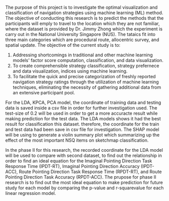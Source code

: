The purpose of this project is to investigate the optimal visualization and classification of navigation strategies using machine learning (ML) method.
The objective of conducting this research is to predict the methods that the participants will emply to travel to the location which they are not familiar,
where the dataset is provided by Dr. Jimmy Zhong which the experiment is carry out in the National University Singapore (NUS). The tataics fit into three main 
categories which are procedural route, allocentric survey, and spatial update. The objective of the current study is to:
1. Addressing shortcomings in traditional and other machine learning models' factor score computation, classification, and data visualization.
2. To create comprehensible strategy classification, strategy prefernece and data visualization, indices using machine learning.
3. To facilitate the quick and precise categorization of freshly reported navigation strategy ratings through the utilization of machine learning techniques,
   eliminating the necessity of gathering additional data from an extensive participant pool.

For the LDA, KPCA, PCA model, the coordinate of training data and testing data is saved inside a csv file in order for further investigation used.
The test-size of 0.2 will be used in order to get a more accuracte result while making prediction for the test data.
The LDA models shows it had the best result for classification this dataset. therefore, the coordinate for the train and test data had been save in csv file for investigation.
The SHAP model will be using to generate a violin summary plot which summarizing up the effect of the most important NSQ items on sketchmap classification.

In the phase II for this research, the recorded coordinate for the LDA model will be used to compare with second dataset, to find out the relationship in order to find an ideal
equation for the Imaginal Pointing Direction Task Response Time (IPDT-RT), Imaginal Pointing Direction Accuracy (IPDT-ACC), Route Pointing Direction Task Response Time (RPDT-RT), and Route Pointing Direction Task Accuracy (RPDT-ACC). The prupose for phase II research is to find out the most ideal equation to make prediction for future study for each model by comparing the p-value and r-squarevalue for each linear regression model. 
